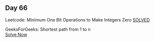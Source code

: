 ## Day 66

Leetcode: Minimum One Bit Operations to Make Integers Zero 
[SOLVED](https://leetcode.com/problems/minimum-one-bit-operations-to-make-integers-zero/description/)

GeeksForGeeks: Shortest path from 1 to n  
[Solve Now](https://www.geeksforgeeks.org/problems/shortest-path-from-1-to-n0156/1)